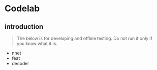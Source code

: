 # Codelab

## introduction

> The below is for developing and offline testing. Do not run it only if you know what it is.
* nnet
* feat
* decoder
